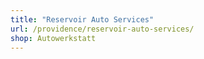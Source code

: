```yaml
---
title: "Reservoir Auto Services"
url: /providence/reservoir-auto-services/
shop: Autowerkstatt
---
```


